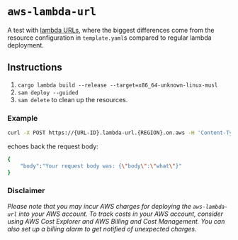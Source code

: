 # `aws-lambda-url`

A test with [lambda URLs](https://docs.aws.amazon.com/lambda/latest/dg/lambda-urls.html), where the biggest differences come from the resource configuration in `template.yaml`s compared to regular lambda deployment.

## Instructions

1. `cargo lambda build --release --target=x86_64-unknown-linux-musl`
2. `sam deploy --guided`
3. `sam delete` to clean up the resources.

### Example

```bash
curl -X POST https://{URL-ID}.lambda-url.{REGION}.on.aws -H 'Content-Type: application/json' -d '{"body":"what"}'
```

echoes back the request body:

```bash
{
    "body":"Your request body was: {\"body\":\"what\"}"
}
```

### Disclaimer

*Please note that you may incur AWS charges for deploying the `aws-lambda-url` into your AWS account. To track costs in your AWS account, consider using AWS Cost Explorer and AWS Billing and Cost Management. You can also set up a billing alarm to get notified of unexpected charges.*
